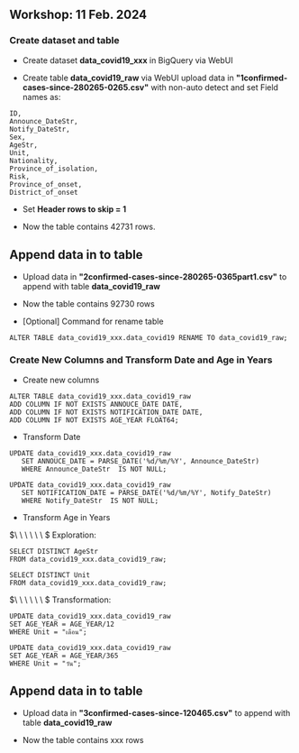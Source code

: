 ## Workshop: 11 Feb. 2024 


### Create dataset and table 
- Create dataset **data_covid19_xxx** in BigQuery via WebUI 

- Create table **data_covid19_raw** via WebUI upload data in  **"1confirmed-cases-since-280265-0265.csv"** with non-auto detect and set Field names as:

```
ID, 
Announce_DateStr,
Notify_DateStr, 
Sex, 
AgeStr, 
Unit, 
Nationality, 
Province_of_isolation, 
Risk, 
Province_of_onset, 
District_of_onset
```


- Set **Header rows to skip = 1**

- Now the table contains 42731 rows.

## Append data in to table 
- Upload data in **"2confirmed-cases-since-280265-0365part1.csv"** to append with table **data_covid19_raw** 


- Now the table contains 92730 rows

- [Optional] Command for rename table

```
ALTER TABLE data_covid19_xxx.data_covid19 RENAME TO data_covid19_raw;
```

### Create New Columns and Transform Date and Age in Years 
- Create new columns

```
ALTER TABLE data_covid19_xxx.data_covid19_raw
ADD COLUMN IF NOT EXISTS ANNOUCE_DATE DATE,
ADD COLUMN IF NOT EXISTS NOTIFICATION_DATE DATE,
ADD COLUMN IF NOT EXISTS AGE_YEAR FLOAT64;
```

- Transform Date

```
UPDATE data_covid19_xxx.data_covid19_raw
   SET ANNOUCE_DATE = PARSE_DATE('%d/%m/%Y', Announce_DateStr)
   WHERE Announce_DateStr  IS NOT NULL;

```

```
UPDATE data_covid19_xxx.data_covid19_raw
   SET NOTIFICATION_DATE = PARSE_DATE('%d/%m/%Y', Notify_DateStr)
   WHERE Notify_DateStr  IS NOT NULL;
```

- Transform Age in Years 

$\ \ \ \ \ \ $   Exploration:

```
SELECT DISTINCT AgeStr
FROM data_covid19_xxx.data_covid19_raw;
```

```
SELECT DISTINCT Unit
FROM data_covid19_xxx.data_covid19_raw;
```

$\ \ \ \ \ \ $   Transformation:

```
UPDATE data_covid19_xxx.data_covid19_raw
SET AGE_YEAR = AGE_YEAR/12
WHERE Unit = "เดือน";

UPDATE data_covid19_xxx.data_covid19_raw
SET AGE_YEAR = AGE_YEAR/365
WHERE Unit = "วัน";
```

## Append data in to table 
- Upload data in **"3confirmed-cases-since-120465.csv"** to append with table **data_covid19_raw** 


- Now the table contains xxx  rows


